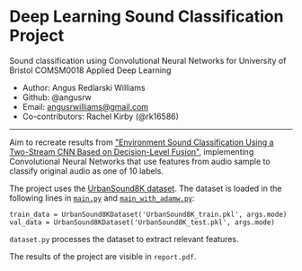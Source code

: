 # Deep Learning Sound Classification Project

Sound classification using Convolutional Neural Networks for University of Bristol COMSM0018 Applied Deep Learning

* Author: Angus Redlarski Williams
* Github: @angusrw
* Email: angusrwilliams@gmail.com
* Co-contributors: Rachel Kirby (@rk16586)

---

Aim to recreate results from ["Environment Sound Classification Using a Two-Stream CNN Based on Decision-Level Fusion"](https://www.ncbi.nlm.nih.gov/pmc/articles/PMC6479959/), implementing Convolutional Neural Networks that use features from audio sample to classify original audio as one of 10 labels.

The project uses the [UrbanSound8K dataset](https://urbansounddataset.weebly.com/urbansound8k.html). The dataset is loaded in the following lines in [`main.py`](https://github.com/angusrw/cnn_sound_classification/blob/050267771480ac576bf662ba0b39412011d8a3c9/source/main.py#L54-L55) and [`main_with_adamw.py`](https://github.com/angusrw/cnn_sound_classification/blob/050267771480ac576bf662ba0b39412011d8a3c9/source/main_with_adamw.py#L54-L55):
```
train_data = UrbanSound8KDataset('UrbanSound8K_train.pkl', args.mode)
val_data = UrbanSound8KDataset('UrbanSound8K_test.pkl', args.mode)
```
`dataset.py` processes the dataset to extract relevant features.

The results of the project are visible in `report.pdf`.
